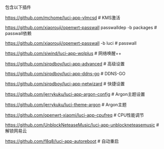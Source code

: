包含以下插件

https://github.com/mchome/luci-app-vlmcsd # KMS激活

https://github.com/xiaorouji/openwrt-passwall passwalldep -b packages # passwall依赖

https://github.com/xiaorouji/openwrt-passwall -b luci # passwall

https://github.com/siwind/luci-app-wolplus # 网络唤醒++

https://github.com/sirpdboy/luci-app-advanced # 高级设置

https://github.com/sirpdboy/luci-app-ddns-go # DDNS-GO

https://github.com/sirpdboy/luci-app-netwizard # 快捷设置

https://github.com/jerrykuku/luci-app-argon-config # Argon主题设置

https://github.com/jerrykuku/luci-theme-argon # Argon主题

https://github.com/openwrt-xiaomi/luci-app-cpufreq # CPU性能调节

https://github.com/UnblockNeteaseMusic/luci-app-unblockneteasemusic # 解锁网易云

https://github.com/f8q8/luci-app-autoreboot # 自动重启
